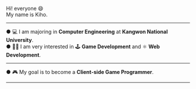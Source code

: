 Hi! everyone 😄<br>
My name is Kiho.
***
● 💻 I am majoring in **Computer Engineering** at **Kangwon National University**.<br>
● 🧑‍💻 I am very interested in 🕹️ **Game Development** and ⚛️ **Web Development**.<br>
***
● 🎮 My goal is to become a **Client-side Game Programmer**.<br>
***

